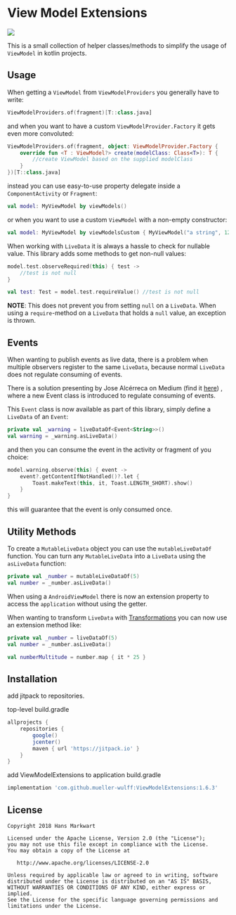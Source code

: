 # View Model Extensions

[![](https://jitpack.io/v/mueller-wulff/ViewModelExtensions.svg)](https://jitpack.io/#mueller-wulff/ViewModelExtensions)

This is a small collection of helper classes/methods to simplify the usage of `ViewModel` in kotlin projects.

Usage
-----

When getting a `ViewModel` from `ViewModelProviders` you generally have to write:

```kotlin
ViewModelProviders.of(fragment)[T::class.java]
```

and when you want to have a custom `ViewModelProvider.Factory` it gets even more convoluted:

```kotlin
ViewModelProviders.of(fragment, object: ViewModelProvider.Factory {
    override fun <T : ViewModel?> create(modelClass: Class<T>): T {
        //create ViewModel based on the supplied modelClass
    }
})[T::class.java]
```

instead you can use easy-to-use property delegate inside a `ComponentActivity` or `Fragment`:

```kotlin
val model: MyViewModel by viewModels()
```

or when you want to use a custom `ViewModel` with a non-empty constructor:

```kotlin
val model: MyViewModel by viewModelsCustom { MyViewModel("a string", 12) }
```

When working with `LiveData` it is always a hassle to check for nullable value. 
This library adds some methods to get non-null values:

```kotlin
model.test.observeRequired(this) { test -> 
    //test is not null
}

val test: Test = model.test.requireValue() //test is not null
```

**NOTE**: This does not prevent you from setting `null` on a `LiveData`. When using a 
`require`-method on a `LiveData` that holds a `null` value, an exception is thrown.

Events
------

When wanting to publish events as live data, there is a problem when multiple observers register to 
the same `LiveData`, because normal `LiveData` does not regulate consuming of events. 

There is a solution presenting by Jose Alcérreca on Medium
(find it [here](https://medium.com/androiddevelopers/livedata-with-snackbar-navigation-and-other-events-the-singleliveevent-case-ac2622673150))
, where a new Event class is introduced to regulate consuming of events.

This `Event` class is now available as part of this library, simply define a `LiveData` of an `Event`:

```kotlin
private val _warning = liveDataOf<Event<String>>()
val warning = _warning.asLiveData()
```

and then you can consume the event in the activity or fragment of you choice:

```kotlin
model.warning.observe(this) { event ->
    event?.getContentIfNotHandled()?.let {
        Toast.makeText(this, it, Toast.LENGTH_SHORT).show()
    }
}
```

this will guarantee that the event is only consumed once.

Utility Methods
---------------

To create a `MutableLiveData` object you can use the `mutableLiveDataOf` function. 
You can turn any `MutableLiveData` into a `LiveData` using the `asLiveData` function:

```kotlin
private val _number = mutableLiveDataOf(5)
val number = _number.asLiveData()
```

When using a `AndroidViewModel` there is now an extension property to access the `application` 
without using the getter.

When wanting to transform `LiveData` with [Transformations](https://developer.android.com/reference/android/arch/lifecycle/Transformations)
you can now use an extension method like:

```kotlin
private val _number = liveDataOf(5)
val number = _number.asLiveData()

val numberMultitude = number.map { it * 25 }
```

Installation
------------

add jitpack to repositories.

top-level build.gradle
```groovy
allprojects {
    repositories {
        google()
        jcenter()
        maven { url 'https://jitpack.io' }
    }
}
```

add ViewModelExtensions to application build.gradle
```groovy
implementation 'com.github.mueller-wulff:ViewModelExtensions:1.6.3'
```

License
-------

    Copyright 2018 Hans Markwart

    Licensed under the Apache License, Version 2.0 (the "License");
    you may not use this file except in compliance with the License.
    You may obtain a copy of the License at

       http://www.apache.org/licenses/LICENSE-2.0

    Unless required by applicable law or agreed to in writing, software
    distributed under the License is distributed on an "AS IS" BASIS,
    WITHOUT WARRANTIES OR CONDITIONS OF ANY KIND, either express or implied.
    See the License for the specific language governing permissions and
    limitations under the License.
